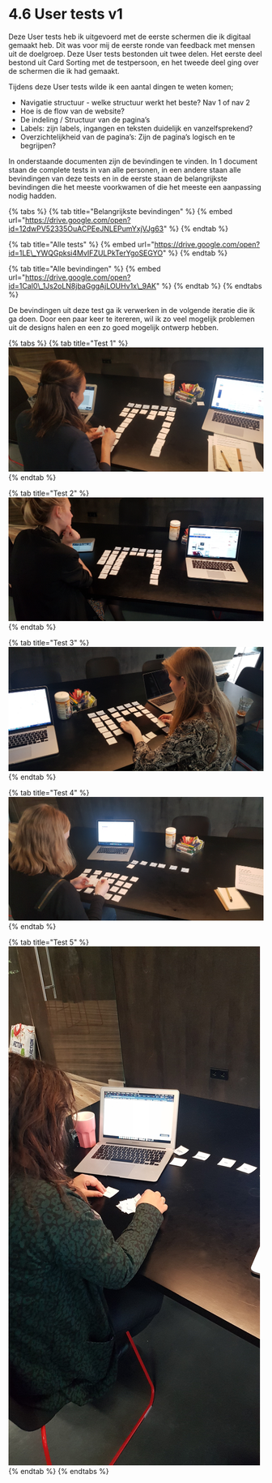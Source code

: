 # 4.6 User tests v1

Deze User tests heb ik uitgevoerd met de eerste schermen die ik digitaal gemaakt heb. Dit was voor mij de eerste ronde van feedback met mensen uit de doelgroep. Deze User tests bestonden uit twee delen. Het eerste deel bestond uit Card Sorting met de testpersoon, en het tweede deel ging over de schermen die ik had gemaakt.

Tijdens deze User tests wilde ik een aantal dingen te weten komen;

* Navigatie structuur - welke structuur werkt het beste? Nav 1 of nav 2 
* Hoe is de flow van de website?
* De indeling / Structuur van de pagina’s
* Labels: zijn labels, ingangen en teksten duidelijk en vanzelfsprekend?
* Overzichtelijkheid van de pagina’s: Zijn de pagina’s logisch en te begrijpen?

In onderstaande documenten zijn de bevindingen te vinden. In 1 document staan de complete tests in van alle personen, in een andere staan alle bevindingen van deze tests en in de eerste staan de belangrijkste bevindingen die het meeste voorkwamen of die het meeste een aanpassing nodig hadden.

{% tabs %}
{% tab title="Belangrijkste bevindingen" %}
{% embed url="https://drive.google.com/open?id=12dwPV52335OuACPEeJNLEPumYxjVJg63" %}
{% endtab %}

{% tab title="Alle tests" %}
{% embed url="https://drive.google.com/open?id=1LE\_YWQGpksi4MvIFZULPkTerYgoSEGYO" %}
{% endtab %}

{% tab title="Alle bevindingen" %}
{% embed url="https://drive.google.com/open?id=1CaI0\_1Js2oLN8jbaGggAjLOUHv1x\_9AK" %}
{% endtab %}
{% endtabs %}

De bevindingen uit deze test ga ik verwerken in de volgende iteratie die ik ga doen. Door een paar keer te itereren, wil ik zo veel mogelijk problemen uit de designs halen en een zo goed mogelijk ontwerp hebben. 

{% tabs %}
{% tab title="Test 1" %}
![](../../.gitbook/assets/20190503_140654.jpg)
{% endtab %}

{% tab title="Test 2" %}
![](../../.gitbook/assets/20190502_155926.jpg)
{% endtab %}

{% tab title="Test 3" %}
![](../../.gitbook/assets/20190502_134225.jpg)
{% endtab %}

{% tab title="Test 4" %}
![](../../.gitbook/assets/20190503_131114.jpg)
{% endtab %}

{% tab title="Test 5" %}
![](../../.gitbook/assets/20190502_172135.jpg)
{% endtab %}
{% endtabs %}


